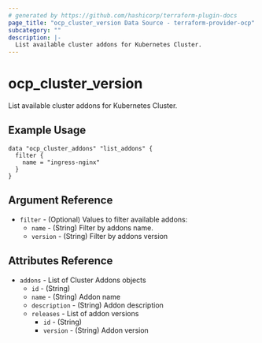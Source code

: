 ```yaml
---
# generated by https://github.com/hashicorp/terraform-plugin-docs
page_title: "ocp_cluster_version Data Source - terraform-provider-ocp"
subcategory: ""
description: |-
  List available cluster addons for Kubernetes Cluster.
---
```


# ocp_cluster_version

List available cluster addons for Kubernetes Cluster.

## Example Usage

```hcl
data "ocp_cluster_addons" "list_addons" {
  filter {
    name = "ingress-nginx"
  }
}
```

## Argument Reference

- `filter` - (Optional) Values to filter available addons:
    + `name` - (String) Filter by addons name.
    + `version` - (String) Filter by addons version

## Attributes Reference

- `addons` - List of Cluster Addons objects
    * `id` - (String)
    * `name` - (String) Addon name
    * `description` - (String) Addon description
    * `releases` - List of addon versions 
        + `id` - (String)
        + `version` - (String) Addon version






  







